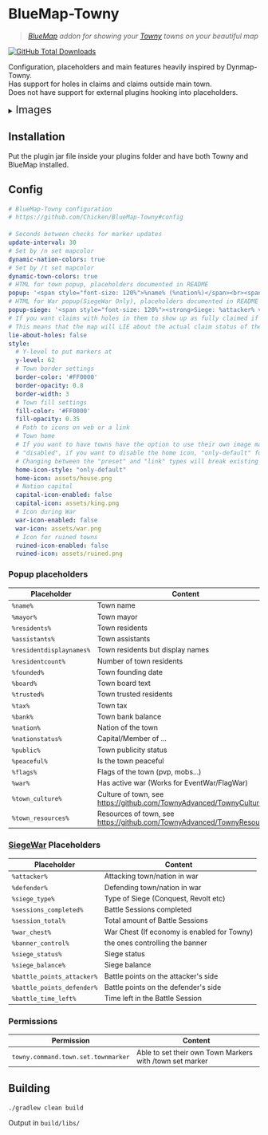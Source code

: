# BlueMap-Towny

> *[BlueMap](https://github.com/BlueMap-Minecraft/BlueMap) addon for showing your [Towny](https://github.com/TownyAdvanced/Towny) towns on your beautiful map*


[![GitHub Total Downloads](https://img.shields.io/github/downloads/Chicken/BlueMap-Towny/total?label=Downloads&color=success "Click here to download the plugin")](https://github.com/Chicken/BlueMap-Towny/releases/latest)

Configuration, placeholders and main features heavily inspired by Dynmap-Towny.  
Has support for holes in claims and claims outside main town.  
Does not have support for external plugins hooking into placeholders.

<details>
<summary><span style="font-size:1.5em;">Images</span></summary>

![flat view of a town](.github/images/1.png)

![perspective view of a town](.github/images/2.png)

</details>

## Installation

Put the plugin jar file inside your plugins folder and have both Towny and BlueMap installed.

## Config

```yml
# BlueMap-Towny configuration
# https://github.com/Chicken/BlueMap-Towny#config

# Seconds between checks for marker updates
update-interval: 30
# Set by /n set mapcolor
dynamic-nation-colors: true
# Set by /t set mapcolor
dynamic-town-colors: true
# HTML for town popup, placeholders documented in README
popup: '<span style="font-size: 120%">%name% (%nation%)</span><br><span>Mayor <strong>%mayor%</strong></span><br><span>Residents <strong>%residents%</strong></span><br><span>Bank <strong>%bank%</strong></span>'
# HTML for War popup(SiegeWar Only), placeholders documented in README
popup-siege: '<span style="font-size: 120%"><strong>Siege: %attacker% vs %defender%</strong></span><br><hr><span>Town <strong>%name%</strong></span><br><span>Type <strong>%siege_type%</strong></span><br><span>War Chest <strong>%war_chest%</strong></span><br><span>Siege Progress <strong>%sessions_completed%/%sessions_total%</strong></span><br><span>Siege Status <strong>%siege_status%</strong></span><br><span>Siege Balance <strong>%siege_balance%</strong></span><br><span>Banner Control <strong>%banner_control%</strong></span><br><span>Battle Points <strong>%battle_points_attacker% / %battle_points_defender%</strong></span><br><span>Battle Time Left <strong>%battle_time_left%</strong></span>'
# If you want claims with holes in them to show up as fully claimed if only the perimeter is claimed.
# This means that the map will LIE about the actual claim status of the area!!!
lie-about-holes: false
style:
  # Y-level to put markers at
  y-level: 62
  # Town border settings
  border-color: '#FF0000'
  border-opacity: 0.8
  border-width: 3
  # Town fill settings
  fill-color: '#FF0000'
  fill-opacity: 0.35
  # Path to icons on web or a link
  # Town home
  # If you want to have towns have the option to use their own image markers (By default it's only a locked to 1 default image for every town)
  # "disabled", if you want to disable the home icon, "only-default" for default, "preset" as customizable within a preset of images inside a folder created by the plugin, "link" as letting the town/players choose their own town marker via a link (BE WARNED THAT YOU HAVE TO TRUST THE GOODWILL OF YOUR PLAYERS FOR THIS)
  # Changing between the "preset" and "link" types will break existing home markers
  home-icon-style: "only-default"
  home-icon: assets/house.png
  # Nation capital
  capital-icon-enabled: false
  capital-icon: assets/king.png
  # Icon during War
  war-icon-enabled: false
  war-icon: assets/war.png
  # Icon for ruined towns
  ruined-icon-enabled: false
  ruined-icon: assets/ruined.png
```

### Popup placeholders

| Placeholder              | Content                                                                |
|--------------------------|------------------------------------------------------------------------|
| `%name%`                 | Town name                                                              |
| `%mayor%`                | Town mayor                                                             |
| `%residents%`            | Town residents                                                         |
| `%assistants%`           | Town assistants                                                        |
| `%residentdisplaynames%` | Town residents but display names                                       |
| `%residentcount%`        | Number of town residents                                               |
| `%founded%`              | Town founding date                                                     |
| `%board%`                | Town board text                                                        |
| `%trusted%`              | Town trusted residents                                                 |
| `%tax%`                  | Town tax                                                               |
| `%bank%`                 | Town bank balance                                                      |
| `%nation%`               | Nation of the town                                                     |
| `%nationstatus%`         | Capital/Member of ...                                                  |
| `%public%`               | Town publicity status                                                  |
| `%peaceful%`             | Is the town peaceful                                                   |
| `%flags%`                | Flags of the town (pvp, mobs...)                                       |
| `%war%`                  | Has active war (Works for EventWar/FlagWar)                            |
| `%town_culture%`         | Culture of town, see https://github.com/TownyAdvanced/TownyCultures    |
| `%town_resources%`       | Resources of town, see https://github.com/TownyAdvanced/TownyResources |

### [SiegeWar](https://github.com/TownyAdvanced/SiegeWar) Placeholders

| Placeholder                | Content                                     |
|----------------------------|---------------------------------------------|
| `%attacker%`               | Attacking town/nation in war                |
| `%defender%`               | Defending town/nation in war                |
| `%siege_type%`             | Type of Siege (Conquest, Revolt etc)        |
| `%sessions_completed%`     | Battle Sessions completed                   |
| `%session_total%`          | Total amount of Battle Sessions             |
| `%war_chest%`              | War Chest (If economy is enabled for Towny) |
| `%banner_control%`         | the ones controlling the banner             |
| `%siege_status%`           | Siege status                                |
| `%siege_balance%`          | Siege balance                               |
| `%battle_points_attacker%` | Battle points on the attacker's side        |
| `%battle_points_defender%` | Battle points on the defender's side        |
| `%battle_time_left%`       | Time left in the Battle Session             |

### Permissions

| Permission                 | Content                                     |
|----------------------------|---------------------------------------------|
| `towny.command.town.set.townmarker` | Able to set their own Town Markers with /town set marker                |

## Building

`./gradlew clean build`

Output in `build/libs/`
